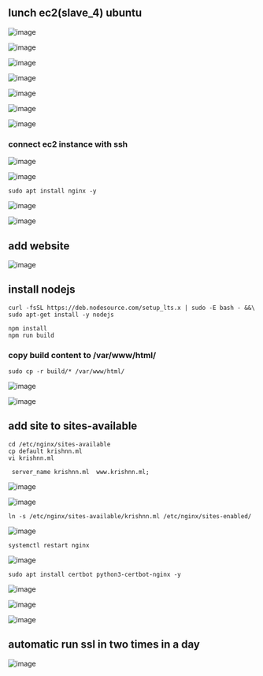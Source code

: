 ## lunch ec2(slave_4) ubuntu
![image](https://user-images.githubusercontent.com/40553867/204118619-0774c752-8f1e-4725-a902-ffe6f8601206.png)

![image](https://user-images.githubusercontent.com/40553867/204118636-56b33eba-2f9e-4eed-aade-ba9d9f822e85.png)

![image](https://user-images.githubusercontent.com/40553867/204118640-77778f20-62f8-4d06-997c-e9197661dfd0.png)

![image](https://user-images.githubusercontent.com/40553867/204118643-27b6f4e4-1882-4668-a1a9-1e874c7a42de.png)

![image](https://user-images.githubusercontent.com/40553867/204118647-dbc74665-84dd-4015-bc62-2d90404a4efc.png)

![image](https://user-images.githubusercontent.com/40553867/204119124-2cf5de11-efc5-4025-b61f-f32bd3999572.png)

![image](https://user-images.githubusercontent.com/40553867/204119162-5257c403-2ebc-4bcf-8e24-1398016ac947.png)

### connect ec2 instance with ssh

![image](https://user-images.githubusercontent.com/40553867/204119209-1af9bfb4-6799-455b-9886-2b80d12d31e4.png)

![image](https://user-images.githubusercontent.com/40553867/204119224-48670dd2-6bc1-45fa-855f-509893fab04f.png)

```
sudo apt install nginx -y
```
![image](https://user-images.githubusercontent.com/40553867/204119244-32b2fce0-c847-403f-b6b2-91f7de978d14.png)

![image](https://user-images.githubusercontent.com/40553867/204119276-236c2921-0d05-41a3-bc90-8f1edcd5bd03.png)

## add website 
![image](https://user-images.githubusercontent.com/40553867/204119350-8b56ee18-eb3a-4bc7-acac-8f978c00924a.png)

## install nodejs
```
curl -fsSL https://deb.nodesource.com/setup_lts.x | sudo -E bash - &&\
sudo apt-get install -y nodejs
```

```
npm install
npm run build
```

### copy build content to /var/www/html/
```
sudo cp -r build/* /var/www/html/
```

![image](https://user-images.githubusercontent.com/40553867/204119840-9012a6e3-15b9-4a81-8dda-862270c20c2c.png)

![image](https://user-images.githubusercontent.com/40553867/204119989-bfab7bb4-177b-4e87-9dfd-759a65791034.png)

## add site to sites-available 

```
cd /etc/nginx/sites-available
cp default krishnn.ml
vi krishnn.ml
```

```
 server_name krishnn.ml  www.krishnn.ml;
```

![image](https://user-images.githubusercontent.com/40553867/204121049-5e81dfc3-6ceb-404f-95bc-7a7188b133a3.png)

![image](https://user-images.githubusercontent.com/40553867/204121061-52897b8e-0b9c-40cd-80d7-8269e8c9e091.png)

```
ln -s /etc/nginx/sites-available/krishnn.ml /etc/nginx/sites-enabled/
```

![image](https://user-images.githubusercontent.com/40553867/204121124-99862ed4-7646-4413-8863-5b376e67eb95.png)

```
systemctl restart nginx
```
![image](https://user-images.githubusercontent.com/40553867/204121151-4be9d2cb-a774-4c14-8269-f2c350e35eae.png)
```
sudo apt install certbot python3-certbot-nginx -y
```
![image](https://user-images.githubusercontent.com/40553867/204121379-5df96e2b-852c-478f-b01a-5868eaba68f6.png)

![image](https://user-images.githubusercontent.com/40553867/204121445-e7184ca0-0e35-4c36-9656-d4b0b20ab9f8.png)

![image](https://user-images.githubusercontent.com/40553867/204121450-b9a0cc09-c400-4ebc-9438-62836ae978ff.png)

## automatic run ssl in two times in a day
![image](https://user-images.githubusercontent.com/40553867/204121512-034b25cb-baa2-423a-bad8-d2f59a46497f.png)
